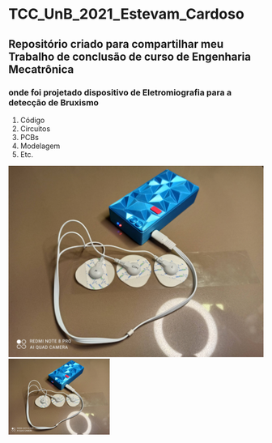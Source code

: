 # TCC_UnB_2021_Estevam_Cardoso
## Repositório criado para compartilhar meu Trabalho de conclusão de curso de Engenharia Mecatrônica
### onde foi projetado dispositivo de Eletromiografia para a detecção de Bruxismo
1. Código
1. Circuitos
1. PCBs
1. Modelagem
1. Etc.

![Protótipo](/img/prot_final.jpg)
<img src="/img/prot_final.jpg" width="200">
